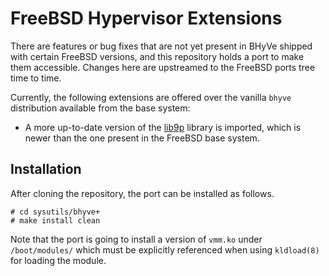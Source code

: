 # FreeBSD Hypervisor Extensions

There are features or bug fixes that are not yet present in BHyVe
shipped with certain FreeBSD versions, and this repository holds a
port to make them accessible.  Changes here are upstreamed to the
FreeBSD ports tree time to time.

Currently, the following extensions are offered over the vanilla
`bhyve` distribution available from the base system:

- A more up-to-date version of the
  [lib9p](https://github.com/conclusiveeng/lib9p) library is imported,
  which is newer than the one present in the FreeBSD base system.

## Installation

After cloning the repository, the port can be installed as follows.

```console
# cd sysutils/bhyve+
# make install clean
```

Note that the port is going to install a version of `vmm.ko` under
`/boot/modules/` which must be explicitly referenced when using
`kldload(8)` for loading the module.
